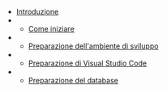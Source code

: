 
* [Introduzione](/#Introduzione)
* * [Come iniziare](/#come-iniziare)
* * [Preparazione dell'ambiente di sviluppo](/#preparazione-dellambiente-di-sviluppo)
* * [Preparazione di Visual Studio Code](/#preparazione-di-visual-studio-code)
* * [Preparazione del database](/#preparazione-del-database)